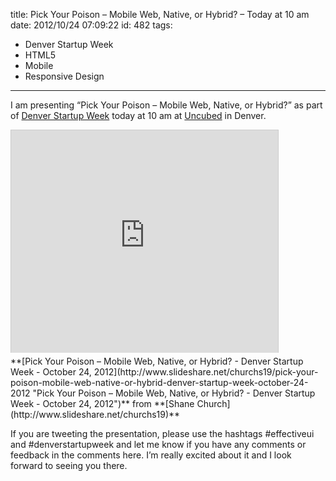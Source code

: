 title: Pick Your Poison – Mobile Web, Native, or Hybrid? – Today at 10 am
date: 2012/10/24 07:09:22
id: 482
tags:
- Denver Startup Week
- HTML5
- Mobile
- Responsive Design
---
I am presenting “Pick Your Poison – Mobile Web, Native, or Hybrid?” as part of [Denver Startup Week](http://denverstartupweek.org/) today at 10 am at [Uncubed](http://www.uncubedspace.com/) in Denver.

<iframe src="http://www.slideshare.net/slideshow/embed_code/14859840" width="427" height="356" frameborder="0" marginwidth="0" marginheight="0" scrolling="no" style="border:1px solid #CCC;border-width:1px 1px 0;margin-bottom:5px" allowfullscreen=""></iframe>

<div style="margin-bottom:5px">**[Pick Your Poison – Mobile Web, Native, or Hybrid? - Denver Startup Week - October 24, 2012](http://www.slideshare.net/churchs19/pick-your-poison-mobile-web-native-or-hybrid-denver-startup-week-october-24-2012 "Pick Your Poison – Mobile Web, Native, or Hybrid? - Denver Startup Week - October 24, 2012")** from **[Shane Church](http://www.slideshare.net/churchs19)**</div>

If you are tweeting the presentation, please use the hashtags #effectiveui and #denverstartupweek and let me know if you have any comments or feedback in the comments here. I’m really excited about it and I look forward to seeing you there.